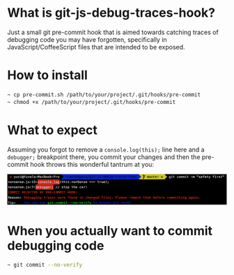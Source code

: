 # What is git-js-debug-traces-hook?
Just a small git pre-commit hook that is aimed towards catching traces of debugging code you may have forgotten, specifically in JavaScript/CoffeeScript files that are intended to be exposed.

# How to install

```bash
~ cp pre-commit.sh /path/to/your/project/.git/hooks/pre-commit
~ chmod +x /path/to/your/project/.git/hooks/pre-commit
```

# What to expect

Assuming you forgot to remove a `console.log(this);` line here and a `debugger;` breakpoint there, you commit your changes and then the pre-commit hook throws this wonderful tantrum at you:

![Throw a tantrum](/screenshots/tantrum.png "Optional Title")

# When you actually want to commit debugging code

```bash
~ git commit --no-verify
```
